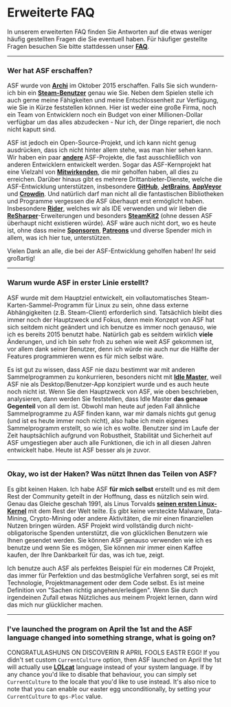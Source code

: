 # Erweiterte FAQ

In unserem erweiterten FAQ finden Sie Antworten auf die etwas weniger häufig gestellten Fragen die Sie eventuell haben. Für häufiger gestellte Fragen besuchen Sie bitte stattdessen unser **[FAQ](https://github.com/JustArchiNET/ArchiSteamFarm/wiki/FAQ-de-DE)**.

* * *

### Wer hat ASF erschaffen?

ASF wurde von **[Archi](https://github.com/JustArchi)** im Oktober 2015 erschaffen. Falls Sie sich wundern- ich bin ein **[Steam-Benutzer](https://steamcommunity.com/profiles/76561198006963719)** genau wie Sie. Neben dem Spielen stelle ich auch gerne meine Fähigkeiten und meine Entschlossenheit zur Verfügung, wie Sie in Kürze feststellen können. Hier ist weder eine große Firma, noch ein Team von Entwicklern noch ein Budget von einer Millionen-Dollar verfügbar um das alles abzudecken - Nur ich, der Dinge repariert, die noch nicht kaputt sind.

ASF ist jedoch ein Open-Source-Projekt, und ich kann nicht genug ausdrücken, dass ich nicht hinter allem stehe, was man hier sehen kann. Wir haben ein paar **[andere](https://github.com/JustArchiNET?q=ASF-)** ASF-Projekte, die fast ausschließlich von anderen Entwicklern entwickelt werden. Sogar das ASF-Kernprojekt hat eine Vielzahl von **[Mitwirkenden](https://github.com/JustArchiNET/ArchiSteamFarm/graphs/contributors)**, die mir geholfen haben, all dies zu erreichen. Darüber hinaus gibt es mehrere Drittanbieter-Dienste, welche die ASF-Entwicklung unterstützen, insbesondere **[GitHub](https://github.com)**, **[JetBrains](https://www.jetbrains.com)**, **[AppVeyor](https://www.appveyor.com)** und **[Crowdin](https://crowdin.com)**. Und natürlich darf man nicht all die fantastischen Bibliotheken und Programme vergessen die ASF überhaupt erst ermöglicht haben. Insbesondere **[Rider](https://www.jetbrains.com/rider)**, welches wir als IDE verwenden und wir lieben die **[ReSharper](https://www.jetbrains.com/resharper)**-Erweiterungen und besonders **[SteamKit2](https://github.com/SteamRE/SteamKit)** (ohne dessen ASF überhaupt nicht existieren würde). ASF wäre auch nicht dort, wo es heute ist, ohne dass meine **[Sponsoren](https://github.com/sponsors/JustArchi)**, **[Patreons](https://www.patreon.com/JustArchi)** und diverse Spender mich in allem, was ich hier tue, unterstützen.

Vielen Dank an alle, die bei der ASF-Entwicklung geholfen haben! Ihr seid großartig!

* * *

### Warum wurde ASF in erster Linie erstellt?

ASF wurde mit dem Hauptziel entwickelt, ein vollautomatisches Steam-Karten-Sammel-Programm für Linux zu sein, ohne dass externe Abhängigkeiten (z.B. Steam-Client) erforderlich sind. Tatsächlich bleibt dies immer noch der Hauptzweck und Fokus, denn mein Konzept von ASF hat sich seitdem nicht geändert und ich benutze es immer noch genauso, wie ich es bereits 2015 benutzt habe. Natürlich gab es seitdem wirklich **viele** Änderungen, und ich bin sehr froh zu sehen wie weit ASF gekommen ist, vor allem dank seiner Benutzer, denn ich würde nie auch nur die Hälfte der Features programmieren wenn es für mich selbst wäre.

Es ist gut zu wissen, dass ASF nie dazu bestimmt war mit anderen Sammelprogrammen zu konkurrieren, besonders nicht mit **[Idle Master](https://www.steamidlemaster.com)**, weil ASF nie als Desktop/Benutzer-App konzipiert wurde und es auch heute noch nicht ist. Wenn Sie den Hauptzweck von ASF, wie oben beschrieben, analysieren, dann werden Sie feststellen, dass Idle Master **das genaue Gegenteil** von all dem ist. Obwohl man heute auf jeden Fall ähnliche Sammelprogramme zu ASF finden kann, war mir damals nichts gut genug (und ist es heute immer noch nicht), also habe ich mein eigenes Sammelprogramm erstellt, so wie ich es wollte. Benutzer sind im Laufe der Zeit hauptsächlich aufgrund von Robustheit, Stabilität und Sicherheit auf ASF umgestiegen aber auch alle Funktionen, die ich in all diesen Jahren entwickelt habe. Heute ist ASF besser als je zuvor.

* * *

### Okay, wo ist der Haken? Was nützt Ihnen das Teilen von ASF?

Es gibt keinen Haken. Ich habe ASF **für mich selbst** erstellt und es mit dem Rest der Community geteilt in der Hoffnung, dass es nützlich sein wird. Genau das Gleiche geschah 1991, als Linus Torvalds **[seinen ersten Linux-Kernel](https://groups.google.com/forum/#!msg/comp.os.Minix/dlNtH7RRrGA/SwRavCzVE7gJ)** mit dem Rest der Welt teilte. Es gibt keine versteckte Malware, Data-Mining, Crypto-Mining oder andere Aktivitäten, die mir einen finanziellen Nutzen bringen würden. ASF Projekt wird vollständig durch nicht-obligatorische Spenden unterstützt, die von glücklichen Benutzern wie Ihnen gesendet werden. Sie können ASF genauso verwenden wie ich es benutze und wenn Sie es mögen, Sie können mir immer einen Kaffee kaufen, der Ihre Dankbarkeit für das, was ich tue, zeigt.

Ich benutze auch ASF als perfektes Beispiel für ein modernes C# Projekt, das immer für Perfektion und das bestmögliche Verfahren sorgt, sei es mit Technologie, Projektmanagement oder dem Code selbst. Es ist meine Definition von "Sachen richtig angehen/erledigen". Wenn Sie durch irgendeinen Zufall etwas Nützliches aus meinem Projekt lernen, dann wird das mich nur glücklicher machen.

* * *

### I've launched the program on April the 1st and the ASF language changed into something strange, what is going on?

CONGRATULASHUNS ON DISCOVERIN R APRIL FOOLS EASTR EGG! If you didn't set custom `CurrentCulture` option, then ASF launched on April the 1st will actually use **[LOLcat](https://en.wikipedia.org/wiki/Lolcat)** language instead of your system language. If by any chance you'd like to disable that behaviour, you can simply set `CurrentCulture` to the locale that you'd like to use instead. It's also nice to note that you can enable our easter egg unconditionally, by setting your `CurrentCulture` to `qps-Ploc` value.